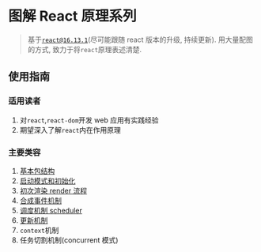 # 图解 React 原理系列

> 基于[`react@16.13.1`](https://github.com/facebook/react/tree/v16.13.1)(尽可能跟随 react 版本的升级, 持续更新). 用大量配图的方式, 致力于将`react`原理表述清楚.

## 使用指南

### 适用读者

1. 对`react`,`react-dom`开发 web 应用有实践经验
2. 期望深入了解`react`内在作用原理

### 主要类容

1. [基本包结构](./docs/01-basic.md)
2. [启动模式和初始化](./docs/02-bootstrap.md)
3. [初次渲染 render 流程](./docs/03-render-process.md)
4. [合成事件机制](./docs/04-syntheticEvent.md)
5. [调度机制 scheduler](./docs/05-scheduler.md)
6. [更新机制](./docs/06-update-process.md.md)
7. `context`机制
8. 任务切割机制(concurrent 模式)
